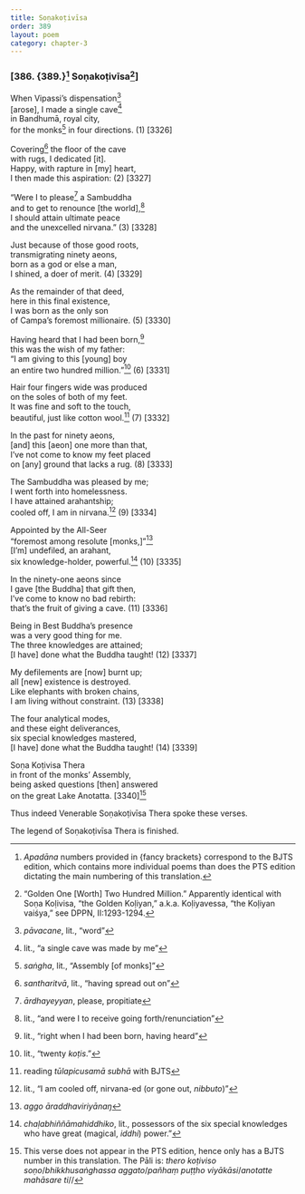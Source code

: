 ```yaml
---
title: Soṇakoṭivīsa
order: 389
layout: poem
category: chapter-3
---
```


### \[386. {389.}[^1] Soṇakoṭivīsa[^2]\]

When Vipassi’s dispensation[^3]  
\[arose\], I made a single cave[^4]  
in Bandhumā, royal city,  
for the monks[^5] in four directions. (1) \[3326\]

Covering[^6] the floor of the cave  
with rugs, I dedicated \[it\].  
Happy, with rapture in \[my\] heart,  
I then made this aspiration: (2) \[3327\]

“Were I to please[^7] a Sambuddha  
and to get to renounce \[the world\],[^8]  
I should attain ultimate peace  
and the unexcelled nirvana.” (3) \[3328\]

Just because of those good roots,  
transmigrating ninety aeons,  
born as a god or else a man,  
I shined, a doer of merit. (4) \[3329\]

As the remainder of that deed,  
here in this final existence,  
I was born as the only son  
of Campa’s foremost millionaire. (5) \[3330\]

Having heard that I had been born,[^9]  
this was the wish of my father:  
“I am giving to this \[young\] boy  
an entire two hundred million.”[^10] (6) \[3331\]

Hair four fingers wide was produced  
on the soles of both of my feet.  
It was fine and soft to the touch,  
beautiful, just like cotton wool.[^11] (7) \[3332\]

In the past for ninety aeons,  
\[and\] this \[aeon\] one more than that,  
I’ve not come to know my feet placed  
on \[any\] ground that lacks a rug. (8) \[3333\]

The Sambuddha was pleased by me;  
I went forth into homelessness.  
I have attained arahantship;  
cooled off, I am in nirvana.[^12] (9) \[3334\]

Appointed by the All-Seer  
“foremost among resolute \[monks,\]”[^13]  
\[I’m\] undefiled, an arahant,  
six knowledge-holder, powerful.[^14] (10) \[3335\]

In the ninety-one aeons since  
I gave \[the Buddha\] that gift then,  
I’ve come to know no bad rebirth:  
that’s the fruit of giving a cave. (11) \[3336\]

Being in Best Buddha’s presence  
was a very good thing for me.  
The three knowledges are attained;  
\[I have\] done what the Buddha taught! (12) \[3337\]

My defilements are \[now\] burnt up;  
all \[new\] existence is destroyed.  
Like elephants with broken chains,  
I am living without constraint. (13) \[3338\]

The four analytical modes,  
and these eight deliverances,  
six special knowledges mastered,  
\[I have\] done what the Buddha taught! (14) \[3339\]

Soṇa Koṭivisa Thera  
in front of the monks’ Assembly,  
being asked questions \[then\] answered  
on the great Lake Anotatta. \[3340\][^15]

Thus indeed Venerable Soṇakoṭivīsa Thera spoke these verses.

The legend of Soṇakoṭivīsa Thera is finished.

[^1]: *Apadāna* numbers provided in {fancy brackets} correspond to the BJTS edition, which contains more individual poems than does the PTS edition dictating the main numbering of this translation.

[^2]: “Golden One \[Worth\] Two Hundred Million.” Apparently identical with Soṇa Koḷivisa, “the Golden Koḷiyan,” a.k.a. Koḷiyavessa, “the Koḷiyan vaiśya,” see DPPN, II:1293-1294.

[^3]: *pāvacane*, lit., “word”

[^4]: lit., “a single cave was made by me”

[^5]: *saṅgha*, lit., “Assembly \[of monks\]”

[^6]: *santharitvā*, lit., “having spread out on”

[^7]: *ārdhayeyyan*, please, propitiate

[^8]: lit., “and were I to receive going forth/renunciation”

[^9]: lit., “right when I had been born, having heard”

[^10]: lit., “twenty *koṭis*.”

[^11]: reading *tūlapicusamā subhā* with BJTS

[^12]: lit., “I am cooled off, nirvana-ed (or gone out, *nibbuto*)”

[^13]: *aggo āraddhaviriyānaŋ*

[^14]: *chaḷabhiññāmahiddhiko*, lit., possessors of the six special knowledges who have great (magical, *iddhi*) power.”

[^15]: This verse does not appear in the PTS edition, hence only has a BJTS number in this translation. The Pāli is: *thero koṭiviso soṇo*/*bhikkhusaṅghassa aggato*/*pañhaṃ puṭṭho viyākāsi*/*anotatte mahāsare ti*//
